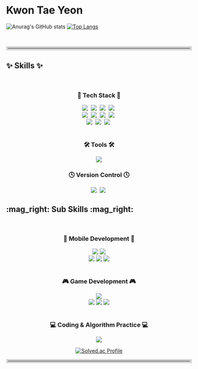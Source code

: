 <h1>Kwon Tae Yeon</h1>


![Anurag's GitHub stats](https://github-readme-stats.vercel.app/api?username=Taetea1&show_icons=true&theme=radical)
[![Top Langs](https://github-readme-stats.vercel.app/api/top-langs/?username=Taetea1&layout=donut)](https://github.com/anuraghazra/github-readme-stats)



<br>
<hr style="border: 5px solid #d3d3d3;">
<h2>✨ Skills ✨</h2>

<br>

<h3 align="center">🚀 Tech Stack 🚀</h3>
<div align="center">
    <img src="https://img.shields.io/badge/html5-E34F26.svg?style=for-the-badge&logo=html5&logoColor=white" />&nbsp
    <img src="https://img.shields.io/badge/css3-1572B6.svg?style=for-the-badge&logo=css3&logoColor=white" />&nbsp
    <img src="https://img.shields.io/badge/javascript-F7DF1E.svg?style=for-the-badge&logo=javascript&logoColor=20232a" />&nbsp
    <img src="https://img.shields.io/badge/EJS-8A2BE2?style=for-the-badge&logo=javascript&logoColor=white" />&nbsp
      <br>
    <img src="https://img.shields.io/badge/React-20232A?style=for-the-badge&logo=react&logoColor=61DAFB" />&nbsp
    <img src="https://img.shields.io/badge/JSX-323330?style=for-the-badge&logo=jsx&logoColor=F7DF1E" />&nbsp
      <img src="https://img.shields.io/badge/Next.js-000000?style=for-the-badge&logo=nextdotjs&logoColor=white" />&nbsp
      <img src="https://img.shields.io/badge/TypeScript-3178C6?style=for-the-badge&logo=typescript&logoColor=white" />&nbsp
  <br>
  <img src="https://img.shields.io/badge/Node.js-339933?style=for-the-badge&logo=nodedotjs&logoColor=white" />&nbsp
  <img src="https://img.shields.io/badge/Express.js-000000?style=for-the-badge&logo=express&logoColor=white" />&nbsp
    <img src="https://img.shields.io/badge/MySQL-4479A1?style=for-the-badge&logo=mysql&logoColor=white" />&nbsp
</div>
  
<br>


<h3 align="center">🛠 Tools 🛠</h3>
<div align="center">
  <img src="https://img.shields.io/badge/Visual%20Studio%20Code-007ACC.svg?style=for-the-badge&logo=Visual%20Studio%20Code&logoColor=white" />  
</div>


<h3 align="center">🕓 Version Control 🕓</h3>
<div align="center">
  <img src="https://img.shields.io/badge/git-F05033.svg?style=for-the-badge&logo=git&logoColor=white" />&nbsp
  <img src="https://img.shields.io/badge/github-181717.svg?style=for-the-badge&logo=github&logoColor=white" />&nbsp
</div>


<h2>:mag_right: Sub Skills :mag_right:</h2>

<br>

<h3 align="center">📱 Mobile Development 📱</h3>
<div align="center">
  <img src="https://img.shields.io/badge/kotlin-7F52FF.svg?style=for-the-badge&logo=kotlin&logoColor=white" /> <img src="https://img.shields.io/badge/dart-0175C2.svg?style=for-the-badge&logo=dart&logoColor=white" />
</div>

<div align="center">
<img src="https://img.shields.io/badge/Android%20Studio-3DDC84.svg?style=for-the-badge&logo=Android%20Studio&logoColor=white" /> <img src="https://img.shields.io/badge/flutter-02569B.svg?style=for-the-badge&logo=flutter&logoColor=white" /> <img src="https://img.shields.io/badge/mysql-4479A1.svg?style=for-the-badge&logo=mysql&logoColor=white" />

</div>

<br>

<h3 align="center">🎮 Game Development 🎮</h3>
<div align="center">
<img src="https://img.shields.io/badge/Java-007396.svg?style=for-the-badge&logo=Java&logoColor=white" />
</div>

<div align="center">
<img src="https://img.shields.io/badge/Eclipse%20IDE-2C2255.svg?style=for-the-badge&logo=Eclipse%20IDE&logoColor=white" />
<img src="https://img.shields.io/badge/unity-000000.svg?style=for-the-badge&logo=unity&logoColor=white" />
<img src="https://img.shields.io/badge/firebase-DD2C00.svg?style=for-the-badge&logo=firebase&logoColor=white" />
</div>

<br>

<h3 align="center">💻 Coding & Algorithm Practice 💻</h3>
<div align="center">
  <img src="https://img.shields.io/badge/c++-00599C.svg?style=for-the-badge&logo=cplusplus&logoColor=white" />

[![Solved.ac Profile](http://mazassumnida.wtf/api/v2/generate_badge?boj=taetea1)](https://solved.ac/taetea1/)
    
</div>



<hr style="border: 5px solid #d3d3d3;">
